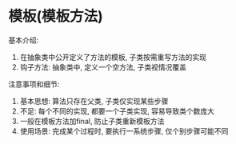 # 模板(模板方法)
基本介绍:
1. 在抽象类中公开定义了方法的模板, 子类按需重写方法的实现
1. 钩子方法: 抽象类中, 定义一个空方法, 子类视情况覆盖

注意事项和细节:
1. 基本思想: 算法只存在父类, 子类仅实现某些步骤
1. 不足: 每个不同的实现, 都要一个子类实现, 容易导致类个数庞大
1. 一般在模板方法加final, 防止子类重新模板方法
1. 使用场景: 完成某个过程时, 要执行一系统步骤, 仅个别步骤可能不同